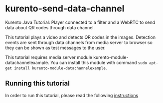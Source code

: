 kurento-send-data-channel
=========================

Kurento Java Tutorial: Player connected to a filter and a WebRTC to send data
about QR codes through data channel.

This tutorial plays a video and detects QR codes in the images. Detection events
are sent through data channels from media server to browser so they can be
shown as test messages to the user.

This tutorial requires media server module kurento-module-datachannelexample. You can
install this module with command `sudo apt-get install kurento-module-datachannelexample`.


Running this tutorial
---------------------

In order to run this tutorial, please read the following [instructions](https://kurento.openvidu.io/docs/current/tutorials/java/tutorial-send-datachannel.html)

